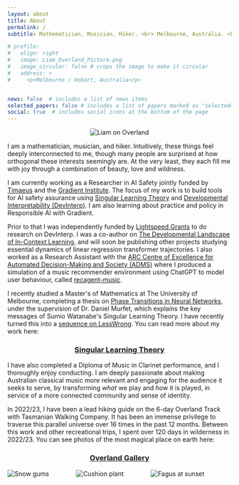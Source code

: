 ```yaml
---
layout: about
title: About
permalink: /
subtitle: Mathematician, Musician, Hiker. <br> Melbourne, Australia. <br> lemmykc@gmail.com

# profile:
#   align: right
#   image: Liam_Overland_Picture.png
#   image_circular: false # crops the image to make it circular
#   address: >
#     <p>Melbourne / Hobart, Australia</p>


news: false  # includes a list of news items
selected_papers: false # includes a list of papers marked as "selected={true}"
social: true  # includes social icons at the bottom of the page
---
```

<p align="center">
<!--<img src="assets/img/Liam_Overland_Picture.png" style="max-width:80%;">-->
<img src="{{site.baseurl}}/assets/img/Liam_Overland_Picture_jpg.jpeg" style="max-width:100%;" alt="Liam on Overland">
</p>


I am a mathematician, musician, and hiker. Intuitively, these things feel deeply interconnected to me, though many people are surprised at how orthogonal these interests seemingly are. At the very least, they each fill me with joy through a combination of beauty, love and wildness. 

I am currently working as a Researcher in AI Safety jointly funded by [Timaeus](https://timaeus.co) and the [Gradient Institute](https://www.gradientinstitute.org). The focus of my work is to build tools for AI safety assurance using [Singular Learning Theory](https://www.lesswrong.com/s/czrXjvCLsqGepybHC) and [Developmental Interpretability (DevInterp)](https://devinterp.com). I am also learning about practice and policy in Responsible AI with Gradient. 

Prior to that I was independently funded by [Lightspeed Grants](https://lightspeedgrants.org) to do research on DevInterp. I was a co-author on [The Developmental Landscape of In-Context Learning](https://arxiv.org/abs/2402.02364), and will soon be publishing other projects studying essential dynamics of linear regression transformer trajectories. I also worked as a Research Assistant with the [ARC Centre of Excellence for Automated Decision-Making and Society (ADMS)](https://www.admscentre.org.au) where I produced a simulation of a music recommender environment using ChatGPT to model user behaviour, called [recagent-music](https://github.com/lemmykc/recagent-music).

I recently studied a Master's of Mathematics at The University of Melbourne, completing a thesis on [Phase Transitions in Neural Networks](http://therisingsea.org/notes/MSc-Carroll.pdf), under the supervision of Dr. Daniel Murfet, which explains the key messages of Sumio Watanabe's Singular Learning Theory. I have recently turned this into a [sequence on LessWrong](https://www.lesswrong.com/s/czrXjvCLsqGepybHC). You can read more about my work here:

<h3 align="center">
<a href="/mathematics/SLT/">Singular Learning Theory</a>
</h3> 

I have also completed a Diploma of Music in Clarinet performance, and I thoroughly enjoy conducting. I am deeply passionate about making Australian classical music more relevant and engaging for the audience it seeks to serve, by transforming _what_ we play and _how_ it is played, in service of a more connected community and sense of identity. 

In 2022/23, I have been a lead hiking guide on the 6-day Overland Track with Tasmanian Walking Company. It has been an immense privilege to traverse this parallel universe over 16 times in the past 12 months. Between this work and other recreational trips, I spent over 120 days in wilderness in 2022/23. You can see photos of the most magical place on earth here:

<h3 align="center">
<a href="/hiking/overland gallery/">Overland Gallery</a>
</h3>

<style>
  .row {
    display: flex;
    justify-content: space-between;
  }

  .column {
    flex-basis: 33%;
  }
</style>




<div class="row">
  <div class="column">
    <img src="https://wsrv.nl/?url=lemmykc.github.io/assets/img/Overland_highlights_jpeg/IMG_6704.jpeg&w=500&h=500&output=jpg&q=100&t=square" style="max-width:100%;" alt="Snow gums">
  </div>
  <div class="column">
  <img src="https://wsrv.nl/?url=lemmykc.github.io/assets/img/Overland_highlights_jpeg/IMG_8824.jpeg&w=500&h=500&output=jpg&q=100&t=square" style="max-width:100%;" alt="Cushion plant">
  </div>
  <div class="column">
    <img src="https://wsrv.nl/?url=lemmykc.github.io/assets/img/Overland_highlights_jpeg/IMG_2565.jpeg&w=500&h=500&output=jpg&q=100&t=square" style="max-width:100%;" alt="Fagus at sunset">
  </div>
</div>



